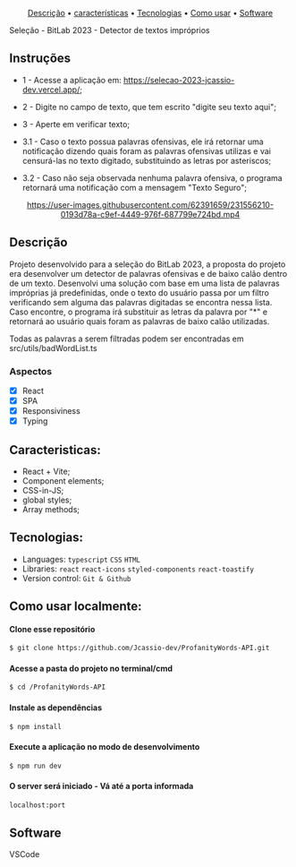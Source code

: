 <p align="center">
 <a href="#Description">Descrição</a> •
 <a href="#Features">características</a> • 
 <a href="#Technologies">Tecnologias</a> •
 <a href="#How to use">Como usar</a> •
 <a href="#Software">Software</a> 
</p>

Seleção - BitLab 2023 - Detector de textos impróprios

## Instruções
- 1 - Acesse a aplicação em: https://selecao-2023-jcassio-dev.vercel.app/;
- 2 - Digite no campo de texto, que tem escrito "digite seu texto aqui";
- 3 - Aperte em verificar texto;

- 3.1 - Caso o texto possua palavras ofensivas, ele irá retornar uma notificação dizendo quais foram as palavras ofensivas utilizas e vai censurá-las no texto digitado, substituindo as letras por asteriscos;
- 3.2 - Caso não seja observada nenhuma palavra ofensiva, o programa retornará uma notificação com a mensagem "Texto Seguro";

<div align="center">

https://user-images.githubusercontent.com/62391659/231556210-0193d78a-c9ef-4449-976f-687799e724bd.mp4

</div>
<div id="Description">

## Descrição
Projeto desenvolvido para a seleção do BitLab 2023, a proposta do projeto era desenvolver um detector de palavras ofensivas e de baixo calão dentro de um texto. Desenvolvi uma solução com base em uma lista de palavras impróprias já predefinidas, onde o texto do usuário passa por um filtro verificando sem alguma das palavras digitadas se encontra nessa lista. Caso encontre, o programa irá substituir as letras da palavra por "*" e retornará ao usuário quais foram as palavras de baixo calão utilizadas.

Todas as palavras a serem filtradas podem ser encontradas em src/utils/badWordList.ts
</div> 
<div id="Features">

### Aspectos

- [x] React
- [x] SPA
- [x] Responsiviness
- [x] Typing

</div>
<div id="Characteristics">

## Caracteristicas:
- React + Vite;
- Component elements;
- CSS-in-JS;
- global styles;
- Array methods;

</div>
<div id="Technologies">

## Tecnologias:

- Languages: `typescript` `CSS` `HTML`
- Libraries: `react` `react-icons` `styled-components` `react-toastify`
- Version control: `Git & Github`

</div>
<div id="How to use">

## Como usar localmente:

#### Clone esse repositório

```bash
$ git clone https://github.com/Jcassio-dev/ProfanityWords-API.git
```

#### Acesse a pasta do projeto no terminal/cmd

```bash
$ cd /ProfanityWords-API
```

#### Instale as dependências

```bash
$ npm install
```

#### Execute a aplicação no modo de desenvolvimento

```bash
$ npm run dev
```
#### O server será iniciado - Vá até a porta informada
```bash
localhost:port
```
</div>
<div id="Software">

## Software

VSCode
</div>
